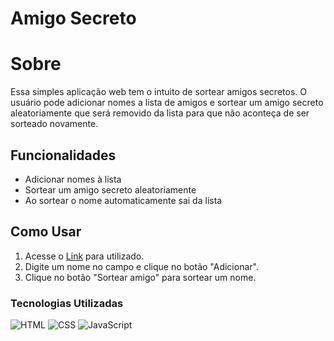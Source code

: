 # Amigo Secreto

# Sobre

Essa simples aplicação web tem o intuito de sortear amigos secretos. O usuário pode adicionar nomes a lista de amigos e sortear um amigo secreto aleatoriamente que será removido da lista para que não aconteça de ser sorteado novamente. 

## Funcionalidades

- Adicionar nomes à lista
- Sortear um amigo secreto aleatoriamente
- Ao sortear o nome automaticamente sai da lista

## Como Usar

1. Acesse o [Link](https://davidsonvitoriano.github.io/Challenge-Amigo-Secreto/) para utilizado.
2. Digite um nome no campo e clique no botão "Adicionar".
3. Clique no botão "Sortear amigo" para sortear um nome.


### Tecnologias Utilizadas

![HTML](https://img.shields.io/badge/HTML-5-orange)
![CSS](https://img.shields.io/badge/CSS-3-blue)
![JavaScript](https://img.shields.io/badge/JavaScript-ES6-yellow)

